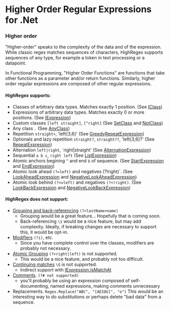 # Higher Order Regular Expressions for .Net

### Higher order

"Higher-order" speaks to the complexity of the data and of the expression.
While classic regex matches sequences of characters, HighRegex supports sequences of any type, for example a token in text processing or a datapoint.

In Functional Programming, "Higher Order Functions" are functions that take other functions as a parameter and/or return functions.  Similarly, higher order regular expressions are composed of other regular expressions.

#### HighRegex supports:

* Classes of arbitrary data types.  Matches exactly 1 position. (See [IClass](HighRegex/IClass.cs))
* Expressions of arbitrary data types.  Matches exactly 0 or more positions. (See [IExpression](HighRegex/IExpression.cs))
* Custom classes `[left straight]`, `[^right]` (See [SetClass](HighRegex/SetClass.cs) and [NotClass](HighRegex/NotClass.cs))
* Any class `.` (See [AnyClass](HighRegex/AnyClass.cs))
* Repetition `straight+`, 'left{3,6}' (See [GreedyRepeatExpression](HighRegex/GreedyRepeatExpression.cs))
* Optionals and lazy repetition `straight?`, `straight??`, 'left{3,6}?'  (See [RepeatExpression](HighRegex/RepeatExpression.cs))
* Alternation `left|right`, `right|straight'  (See [AlternationExpression](HighRegex/AlternationExpression.cs))
* Sequential `a b c`, `right left`  (See [ListExpression](HighRegex/ListExpression.cs))
* Atomic anchors begining `^` and end `$` of sequence.  (See [StartExpression](HighRegex/StartExpression.cs) and [EndExpression](HighRegex/EndExpression.cs))
* Atomic look ahead `(?=left)` and negatives (?!right)`.  (See [LookAheadExpression](HighRegex/LookAheadExpression.cs) and [NegativeLookAheadExpression](HighRegex/NegativeLookAheadExpression.cs))
* Atomic look behind `(?<=left)` and negatives `(?<!right)`.  (See [LookBackExpression](HighRegex/LookBackExpression.cs) and [NegativeLookBackExpression](HighRegex/NegativeLookBackExpression.cs))

#### HighRegex does not support:

* [Grouping and back-referencing](http://www.regular-expressions.info/brackets.html) `(?<lastName>name)`
    - Grouping would be a great feature... Hopefully that is coming soon.
    - Back-referencing `\1` would be a nice feature, but may add complexity. Ideally, if breaking changes are necessary to support this, it would be opt-in.
* [Modifiers](http://www.regular-expressions.info/modifiers.html) `(?i)`, etc.
    - Since you have complete control over the classes, modifiers are probably not necessary.
* [Atomic Grouping](http://www.regular-expressions.info/atomic.html) `(?>right|left)` is not supported.
    - This would be a nice feature, and probably not too difficult.
* [Continuing matches](http://www.regular-expressions.info/continue.html)  `\G` is not supported.
    - Indirect support with [IExpression.IsMatchAt](HighRegex/IExpression.cs)
* [Comments](http://www.regular-expressions.info/comments.html).  `(?# not supported)`
    - you'll probably be using an expression composed of self-documenting, named expressions, making comments unnecessary
* Replacements.  `Regex.Replace("ABC", "[AEIOU]", "o")`
    This would be an interesting way to do substitutions or perhaps delete "bad data" from a sequence.

